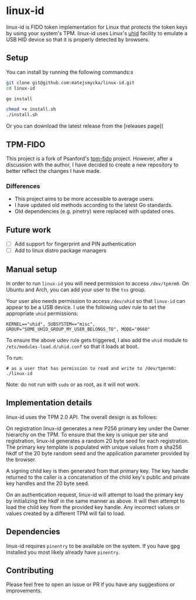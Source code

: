 # linux-id

linux-id is FIDO token implementation for Linux that protects the token keys by using your system's TPM. linux-id uses Linux's [uhid](https://github.com/psanford/uhid) facility to emulate a USB HID device so that it is properly detected by browsers.

## Setup

You can install by running the following commands:s

```bash 
git clone git@github.com:matejsmycka/linux-id.git
cd linux-id

go install

chmod +x install.sh
./install.sh
```

Or you can download the latest release from the [releases page](
    

## TPM-FIDO

This project is a fork of Psanford's [tpm-fido](https://github.com/psanford/tpm-fido) project.
However, after a discussion with the author, I have decided to create a new repository to better reflect the changes I have made.

### Differences

- This project aims to be more accessible to average users.
- I have updated old methods according to the latest Go standards.
- Old dependencies (e.g. pinetry) were replaced with updated ones.

## Future work

- [ ] Add support for fingerprint and PIN authentication
- [ ] Add to linux distro package managers

## Manual setup

In order to run `linux-id` you will need permission to access `/dev/tpmrm0`. On Ubuntu and Arch, you can add your user to the `tss` group.

Your user also needs permission to access `/dev/uhid` so that `linux-id` can appear to be a USB device.
I use the following udev rule to set the appropriate `uhid` permissions:

```
KERNEL=="uhid", SUBSYSTEM=="misc", GROUP="SOME_UHID_GROUP_MY_USER_BELONGS_TO", MODE="0660"
```

To ensure the above udev rule gets triggered, I also add the `uhid` module to `/etc/modules-load.d/uhid.conf` so that it loads at boot.

To run:

```
# as a user that has permission to read and write to /dev/tpmrm0:
./linux-id
```
Note: do not run with `sudo` or as root, as it will not work.


##  Implementation details

linux-id uses the TPM 2.0 API. The overall design is as follows:

On registration linux-id generates a new P256 primary key under the Owner hierarchy on the TPM. To ensure that the key is unique per site and registration, linux-id generates a random 20 byte seed for each registration. The primary key template is populated with unique values from a sha256 hkdf of the 20 byte random seed and the application parameter provided by the browser.

A signing child key is then generated from that primary key. The key handle returned to the caller is a concatenation of the child key's public and private key handles and the 20 byte seed.

On an authentication request, linux-id will attempt to load the primary key by initializing the hkdf in the same manner as above. It will then attempt to load the child key from the provided key handle. Any incorrect values or values created by a different TPM will fail to load.

## Dependencies

linux-id requires `pinentry` to be available on the system. If you have gpg installed you most likely already have `pinentry`.

## Contributing

Please feel free to open an issue or PR if you have any suggestions or improvements.